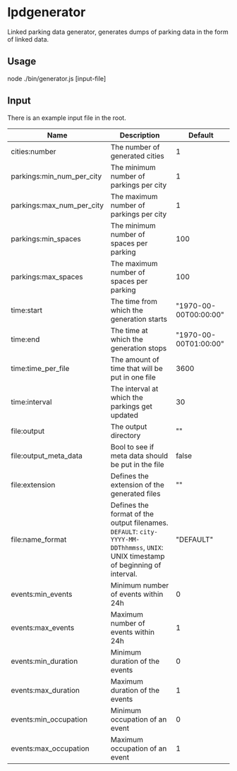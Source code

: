 # lpdgenerator
Linked parking data generator, generates dumps of parking data in the form of linked data.

## Usage
node ./bin/generator.js \[input-file\]

## Input
There is an example input file in the root.

Name | Description | Default
--- | --- | ---
cities:number | The number of generated cities | 1
parkings:min_num_per_city | The minimum number of parkings per city | 1
parkings:max_num_per_city | The maximum number of parkings per city | 1
parkings:min_spaces | The minimum number of spaces per parking | 100
parkings:max_spaces | The maximum number of spaces per parking | 100
time:start | The time from which the generation starts | "1970-00-00T00:00:00"
time:end | The time at which the generation stops | "1970-00-00T01:00:00"
time:time_per_file | The amount of time that will be put in one file | 3600
time:interval | The interval at which the parkings get updated | 30
file:output | The output directory | ""
file:output_meta_data | Bool to see if meta data should be put in the file | false
file:extension | Defines the extension of the generated files | ""
file:name_format | Defines the format of the output filenames. `DEFAULT`: `city-YYYY-MM-DDThhmmss`, `UNIX`: UNIX timestamp of beginning of interval. | "DEFAULT"
events:min_events | Minimum number of events within 24h | 0
events:max_events | Maximum number of events within 24h | 1
events:min_duration | Minimum duration of the events | 0
events:max_duration | Maximum duration of the events | 1
events:min_occupation | Minimum occupation of an event | 0
events:max_occupation | Maximum occupation of an event | 1
